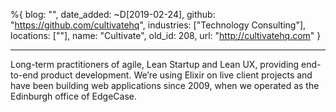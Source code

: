 %{
  blog: "",
  date_added: ~D[2019-02-24],
  github: "https://github.com/cultivatehq",
  industries: ["Technology Consulting"],
  locations: [""],
  name: "Cultivate",
  old_id: 208,
  url: "http://cultivatehq.com"
}

---

Long-term practitioners of agile, Lean Startup and Lean UX, providing end-to-end product development. We’re using Elixir on live client projects and have been building web applications since 2009, when we operated as the Edinburgh office of EdgeCase.
